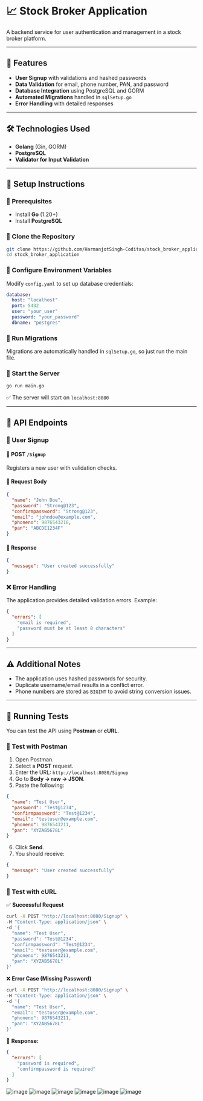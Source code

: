 # 📈 Stock Broker Application  

A backend service for user authentication and management in a stock broker platform.

---

## 🚀 Features

- **User Signup** with validations and hashed passwords
- **Data Validation** for email, phone number, PAN, and password
- **Database Integration** using PostgreSQL and GORM
- **Automated Migrations** handled in `sqlSetup.go`
- **Error Handling** with detailed responses

---

## 🛠 Technologies Used

- **Golang** (Gin, GORM)
- **PostgreSQL**
- **Validator for Input Validation**

---

## 📌 Setup Instructions

### 🔹 Prerequisites

- Install **Go** (1.20+)
- Install **PostgreSQL**

### 🔹 Clone the Repository

```sh
git clone https://github.com/HarmanjotSingh-Coditas/stock_broker_application.git
cd stock_broker_application
```

### 🔹 Configure Environment Variables
Modify `config.yaml`  to set up database credentials:

```yaml
database:
  host: "localhost"
  port: 5432
  user: "your_user"
  password: "your_password"
  dbname: "postgres"
```

### 🔹 Run Migrations
Migrations are automatically handled in `sqlSetup.go`, so just run the main file.

### 🔹 Start the Server

```sh
go run main.go
```

✅ The server will start on `localhost:8080`

---

## 📡 API Endpoints

### 🔹 User Signup

#### 📌 POST `/Signup`
Registers a new user with validation checks.

#### 🔹 Request Body

```json
{
  "name": "John Doe",
  "password": "Strong@123",
  "confirmpassword": "Strong@123",
  "email": "johndoe@example.com",
  "phoneno": 9876543210,
  "pan": "ABCDE1234F"
}
```

#### 🔹 Response

```json
{
  "message": "User created successfully"
}
```

### ❌ Error Handling
The application provides detailed validation errors. Example:

```json
{
  "errors": [
    "email is required",
    "password must be at least 8 characters"
  ]
}
```

---

## ⚠ Additional Notes

- The application uses hashed passwords for security.
- Duplicate username/email results in a conflict error.
- Phone numbers are stored as `BIGINT` to avoid string conversion issues.

---

## 🧪 Running Tests

You can test the API using **Postman** or **cURL**.

### 🔹 Test with Postman

1. Open Postman.
2. Select a **POST** request.
3. Enter the URL: `http://localhost:8080/Signup`
4. Go to **Body → raw → JSON**.
5. Paste the following:

```json
{
  "name": "Test User",
  "password": "Test@1234",
  "confirmpassword": "Test@1234",
  "email": "testuser@example.com",
  "phoneno": 9876543211,
  "pan": "XYZAB5678L"
}
```

6. Click **Send**.
7. You should receive:

```json
{
  "message": "User created successfully"
}
```

### 🔹 Test with cURL

✅ **Successful Request**

```sh
curl -X POST "http://localhost:8080/Signup" \
-H "Content-Type: application/json" \
-d '{
  "name": "Test User",
  "password": "Test@1234",
  "confirmpassword": "Test@1234",
  "email": "testuser@example.com",
  "phoneno": 9876543211,
  "pan": "XYZAB5678L"
}'
```

❌ **Error Case (Missing Password)**

```sh
curl -X POST "http://localhost:8080/Signup" \
-H "Content-Type: application/json" \
-d '{
  "name": "Test User",
  "email": "testuser@example.com",
  "phoneno": 9876543211,
  "pan": "XYZAB5678L"
}'
```

📌 **Response:**

```json
{
  "errors": [
    "password is required",
    "confirmpassword is required"
  ]
}
```

![image](https://github.com/user-attachments/assets/0a8779c2-ef42-4592-95d2-b8dab1af544b)
![image](https://github.com/user-attachments/assets/28b50f7f-fb8f-4a50-9f52-af978fe081a9)
![image](https://github.com/user-attachments/assets/9e852d69-8053-4f0c-bb5f-9557f7761496)
![image](https://github.com/user-attachments/assets/d25b8114-71de-4a47-82c2-ee96beb13342)
![image](https://github.com/user-attachments/assets/c7721ff0-c421-46f1-9700-dbae65417b91)
![image](https://github.com/user-attachments/assets/9d2b987f-f060-485b-a608-ba784c8512e3)








